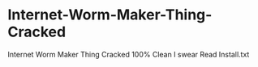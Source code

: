 # Internet-Worm-Maker-Thing-Cracked
Internet Worm Maker Thing Cracked 100% Clean I swear
Read Install.txt
